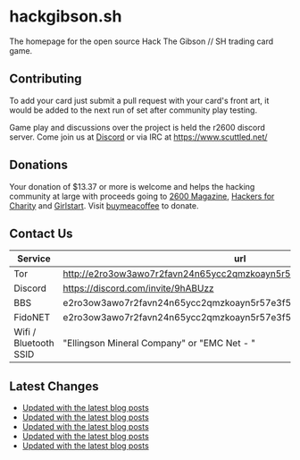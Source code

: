 # hackgibson.sh
The homepage for the open source Hack The Gibson // SH trading card game.


## Contributing

To add your card just submit a pull request with your card's front art, it would be added to the next run of set after community play testing.

Game play and discussions over the project is held the r2600 discord server. Come join us at [Discord](https://discord.com/invite/9hABUzz) or via IRC at https://www.scuttled.net/


## Donations

Your donation of $13.37 or more is welcome and helps the hacking community at large with proceeds going to [2600 Magazine](https://2600.com/), [Hackers for Charity](https://hackersforcharity.org) and [Girlstart](https://girlstart.org).  Visit [buymeacoffee](https://www.buymeacoffee.com/hackgibson.sh) to donate.


## Contact Us

Service | url
-|-
Tor | http://e2ro3ow3awo7r2favn24n65ycc2qmzkoayn5r57e3f56nvjwdcgg32ad.onion
Discord | https://discord.com/invite/9hABUzz
BBS | e2ro3ow3awo7r2favn24n65ycc2qmzkoayn5r57e3f56nvjwdcgg32ad.onion:23
FidoNET | e2ro3ow3awo7r2favn24n65ycc2qmzkoayn5r57e3f56nvjwdcgg32ad.onion:24554
Wifi / Bluetooth SSID | "Ellingson Mineral Company" or "EMC Net - <fidonet address>"

## Latest Changes
<!-- BLOG-POST-LIST:START -->
- [Updated with the latest blog posts](https://github.com/DFW2600/hackgibson.sh/commit/98eb8a05f2846f566d89751657c52aa07c6228b6)
- [Updated with the latest blog posts](https://github.com/DFW2600/hackgibson.sh/commit/83d21b304cda91d5bf7c81d291511deb386fa7b5)
- [Updated with the latest blog posts](https://github.com/DFW2600/hackgibson.sh/commit/515219fa51e0cdf2d9a9f5e3e076be5c9cf04e23)
- [Updated with the latest blog posts](https://github.com/DFW2600/hackgibson.sh/commit/77ea7ab1ed07c976a604868f297657caf2aa7e6e)
- [Updated with the latest blog posts](https://github.com/DFW2600/hackgibson.sh/commit/73138c1ebb99591f35f680286ca2d23c5e4c6879)
<!-- BLOG-POST-LIST:END -->
